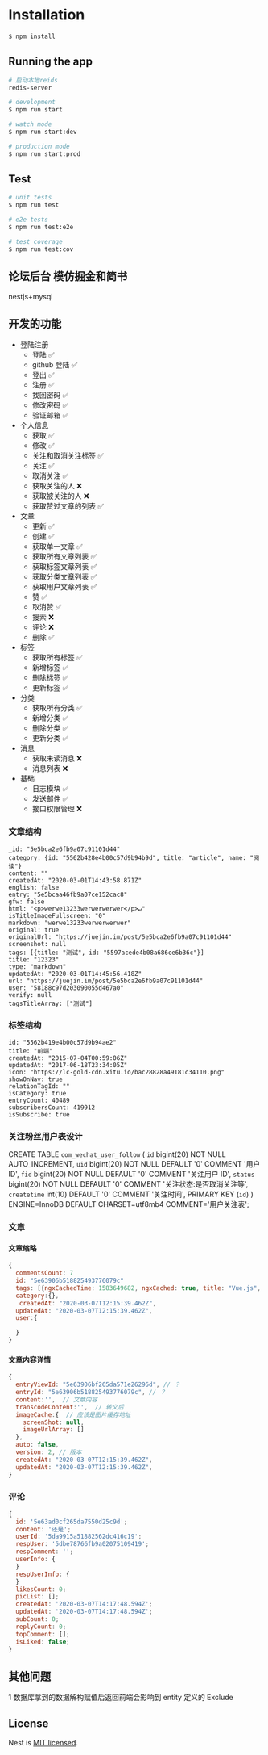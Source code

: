 # Installation

```bash
$ npm install
```

## Running the app

```bash
# 启动本地reids
redis-server
```

```bash
# development
$ npm run start

# watch mode
$ npm run start:dev

# production mode
$ npm run start:prod
```

## Test

```bash
# unit tests
$ npm run test

# e2e tests
$ npm run test:e2e

# test coverage
$ npm run test:cov
```

## 论坛后台 模仿掘金和简书

nestjs+mysql

## 开发的功能

- 登陆注册
  - 登陆 ✅
  - github 登陆 ✅
  - 登出 ✅
  - 注册 ✅
  - 找回密码 ✅
  - 修改密码 ✅
  - 验证邮箱 ✅
- 个人信息
  - 获取 ✅
  - 修改 ✅
  - 关注和取消关注标签 ✅
  - 关注 ✅
  - 取消关注 ✅
  - 获取关注的人 ❌
  - 获取被关注的人 ❌
  - 获取赞过文章的列表 ✅
- 文章
  - 更新 ✅
  - 创建 ✅
  - 获取单一文章 ✅
  - 获取所有文章列表 ✅
  - 获取标签文章列表 ✅
  - 获取分类文章列表 ✅
  - 获取用户文章列表 ✅
  - 赞 ✅
  - 取消赞 ✅
  - 搜索 ❌
  - 评论 ❌
  - 删除 ✅
- 标签
  - 获取所有标签 ✅
  - 新增标签 ✅
  - 删除标签 ✅
  - 更新标签 ✅
- 分类
  - 获取所有分类 ✅
  - 新增分类 ✅
  - 删除分类 ✅
  - 更新分类 ✅
- 消息
  - 获取未读消息 ❌
  - 消息列表 ❌
- 基础
  - 日志模块 ✅
  - 发送邮件 ✅
  - 接口权限管理 ❌

### 文章结构

```
_id: "5e5bca2e6fb9a07c91101d44"
category: {id: "5562b428e4b00c57d9b94b9d", title: "article", name: "阅读"}
content: ""
createdAt: "2020-03-01T14:43:58.871Z"
english: false
entry: "5e5bcaa46fb9a07ce152cac8"
gfw: false
html: "<p>werwe13233werwerwerwer</p>↵"
isTitleImageFullscreen: "0"
markdown: "werwe13233werwerwerwer"
original: true
originalUrl: "https://juejin.im/post/5e5bca2e6fb9a07c91101d44"
screenshot: null
tags: [{title: "测试", id: "5597acede4b08a686ce6b36c"}]
title: "12323"
type: "markdown"
updatedAt: "2020-03-01T14:45:56.418Z"
url: "https://juejin.im/post/5e5bca2e6fb9a07c91101d44"
user: "58188c97d203090055d467a0"
verify: null
tagsTitleArray: ["测试"]
```

### 标签结构

```
id: "5562b419e4b00c57d9b94ae2"
title: "前端"
createdAt: "2015-07-04T00:59:06Z"
updatedAt: "2017-06-18T23:34:05Z"
icon: "https://lc-gold-cdn.xitu.io/bac28828a49181c34110.png"
showOnNav: true
relationTagId: ""
isCategory: true
entryCount: 40489
subscribersCount: 419912
isSubscribe: true
```

### 关注粉丝用户表设计

CREATE TABLE `com_wechat_user_follow` (
`id` bigint(20) NOT NULL AUTO_INCREMENT,
`uid` bigint(20) NOT NULL DEFAULT '0' COMMENT '用户 ID',
`fid` bigint(20) NOT NULL DEFAULT '0' COMMENT '关注用户 ID',
`status` bigint(20) NOT NULL DEFAULT '0' COMMENT '关注状态:是否取消关注等',
`createtime` int(10) DEFAULT '0' COMMENT '关注时间',
PRIMARY KEY (`id`)
) ENGINE=InnoDB DEFAULT CHARSET=utf8mb4 COMMENT='用户关注表';

### 文章

#### 文章缩略

```js
{
  commentsCount: 7
  id: "5e63906b518825493776079c"
  tags: [{ngxCachedTime: 1583649682, ngxCached: true, title: "Vue.js", id: "555e9a98e4b00c57d9955f68",…}],
  category:{},
   createdAt: "2020-03-07T12:15:39.462Z",
  updatedAt: "2020-03-07T12:15:39.462Z",
  user:{

  }
}

```

#### 文章内容详情

```js
{
  entryViewId: "5e63906bf265da571e26296d", // ？
  entryId: "5e63906b518825493776079c", // ？
  content:'',  // 文章内容
  transcodeContent:'',  // 转义后
  imageCache:{  // 应该是图片缓存地址
    screenShot: null,
    imageUrlArray: []
  },
  auto: false,
  version: 2, // 版本
  createdAt: "2020-03-07T12:15:39.462Z",
  updatedAt: "2020-03-07T12:15:39.462Z",
}

```

### 评论

```js
{
  id: '5e63ad0cf265da7550d25c9d';
  content: '还是';
  userId: '5da9915a51882562dc416c19';
  respUser: '5dbe78766fb9a02075109419';
  respComment: '';
  userInfo: {
  }
  respUserInfo: {
  }
  likesCount: 0;
  picList: [];
  createdAt: '2020-03-07T14:17:48.594Z';
  updatedAt: '2020-03-07T14:17:48.594Z';
  subCount: 0;
  replyCount: 0;
  topComment: [];
  isLiked: false;
}
```

## 其他问题

1 数据库拿到的数据解构赋值后返回前端会影响到 entity 定义的 Exclude

## License

Nest is [MIT licensed](LICENSE).
